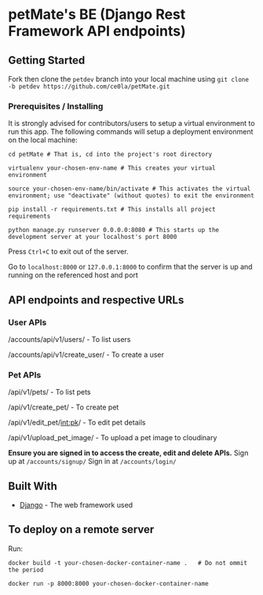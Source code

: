 # petMate's BE (Django Rest Framework API endpoints)


## Getting Started

Fork then clone the `petdev` branch into your local machine using `git clone -b petdev https://github.com/ce0la/petMate.git`

### Prerequisites / Installing

It is strongly advised for contributors/users to setup a virtual environment to run this app. The following commands will setup a deployment environment on the local machine:

```
cd petMate # That is, cd into the project's root directory

virtualenv your-chosen-env-name # This creates your virtual environment

source your-chosen-env-name/bin/activate # This activates the virtual environment; use "deactivate" (without quotes) to exit the environment

pip install -r requirements.txt # This installs all project requirements

python manage.py runserver 0.0.0.0:8080 # This starts up the development server at your localhost's port 8000

```

Press `Ctrl+C` to exit out of the server.

Go to `localhost:8000` or `127.0.0.1:8000` to confirm that the server is up and running on the referenced host and port



## API endpoints and respective URLs

### User APIs

/accounts/api/v1/users/ - To list users

/accounts/api/v1/create_user/ - To create a user


### Pet APIs

/api/v1/pets/ - To list pets

/api/v1/create_pet/ - To create pet

/api/v1/edit_pet/<int:pk>/ - To edit pet details

/api/v1/upload_pet_image/ - To upload a pet image to cloudinary

**Ensure you are signed in to access the create, edit and delete APIs.**
Sign up at `/accounts/signup/`
Sign in at `/accounts/login/`



## Built With

* [Django](http://docs.djangoproject.com) - The web framework used

## To deploy on a remote server

Run:

```
docker build -t your-chosen-docker-container-name .   # Do not ommit the period

docker run -p 8000:8000 your-chosen-docker-container-name
```

